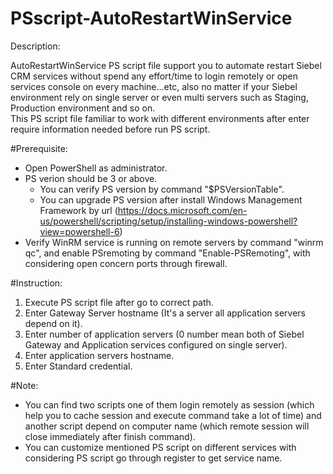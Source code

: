 # PSscript-AutoRestartWinService
Description:

AutoRestartWinService PS script file support you to automate restart Siebel CRM services without spend any effort/time to login remotely or open services console on every machine...etc, also no matter if your Siebel environment rely on single server or even multi servers such as Staging, Production environment and so on.\
This PS script file familiar to work with different environments after enter require information needed before run PS script.

#Prerequisite:
* Open PowerShell as administrator.
* PS verion should be 3 or above.
  - You can verify PS version by command "$PSVersionTable".
  - You can upgrade PS version after install Windows Management Framework by url (https://docs.microsoft.com/en-us/powershell/scripting/setup/installing-windows-powershell?view=powershell-6)
* Verify WinRM service is running on remote servers by command "winrm qc", and enable PSremoting by command "Enable-PSRemoting", with considering open concern ports through firewall.

#Instruction:
1. Execute PS script file after go to correct path.
2. Enter Gateway Server hostname (It's a server all application servers depend on it).
3. Enter number of application servers (0 number mean both of Siebel Gateway and Application services configured on single server).
4. Enter application servers hostname.
5. Enter Standard credential.

#Note:
* You can find two scripts one of them login remotely as session (which help you to cache session and execute command take a lot of time) and another script depend on computer name (which remote session will close immediately after finish command).
* You can customize mentioned PS script on different services with considering PS script go through register to get service name.
